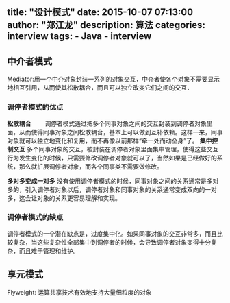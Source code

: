 title: "设计模式"
date: 2015-10-07 07:13:00
author: "郑江龙"
description: 算法
categories: interview
tags:
    - Java
    - interview
---




## 中介者模式
Mediator:用一个中介对象封装一系列的对象交互，中介者使各个对象不需要显示地相互引用，从而使其松散耦合，而且可以独立改变它们之间的交互．

### 调停者模式的优点
**松散耦合**
　　调停者模式通过把多个同事对象之间的交互封装到调停者对象里面，从而使得同事对象之间松散耦合，基本上可以做到互补依赖。这样一来，同事对象就可以独立地变化和复用，而不再像以前那样“牵一处而动全身”了。
**集中控制交互**
  多个同事对象的交互，被封装在调停者对象里面集中管理，使得这些交互行为发生变化的时候，只需要修改调停者对象就可以了，当然如果是已经做好的系统，那么就扩展调停者对象，而各个同事类不需要做修改。

**多对多变成一对多**
没有使用调停者模式的时候，同事对象之间的关系通常是多对多的，引入调停者对象以后，调停者对象和同事对象的关系通常变成双向的一对多，这会让对象的关系更容易理解和实现。

### 调停者模式的缺点
调停者模式的一个潜在缺点是，过度集中化。如果同事对象的交互非常多，而且比较复杂，当这些复杂性全部集中到调停者的时候，会导致调停者对象变得十分复杂，而且难于管理和维护。

## 享元模式
Flyweight: 运算共享技术有效地支持大量细粒度的对象


